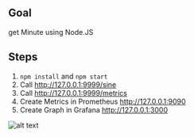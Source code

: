 ## Goal

get Minute using Node.JS

## Steps

1. `npm install` and `npm start`
2. Call http://127.0.0.1:9999/sine
3. Call http://127.0.0.1:9999/metrics
4. Create Metrics in Prometheus http://127.0.0.1:9090
4. Create Graph in Grafana http://127.0.0.1:3000

![alt text](https://github.com/xlinkersoul/node-gong/tree/master/05-sine-wave-by-minute/sine_wave.png)